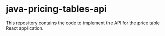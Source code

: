 # java-pricing-tables-api
This repository contains the code to implement the API for the price table React application.
